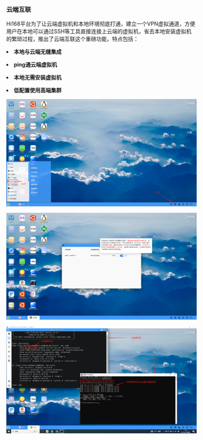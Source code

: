 ### 云端互联
Hi168平台为了让云端虚拟机和本地环境彻底打通，建立一个VPN虚拟通道，方便用户在本地可以通过SSH等工具直接连接上云端的虚拟机，省去本地安装虚拟机的繁琐过程，推出了云端互联这个重磅功能，特点包括：

**<li>本地与云端无缝集成</li>**

**<li>ping通云端虚拟机</li>**

**<li>本地无需安装虚拟机</li>**

**<li>低配置使用高端集群</li>**

![alt text](../help_picture/14_desktopcentor17.png)

![alt text](../help_picture/14_desktopcentor18.png)

![alt text](../help_picture/14_desktopcentor19.png)